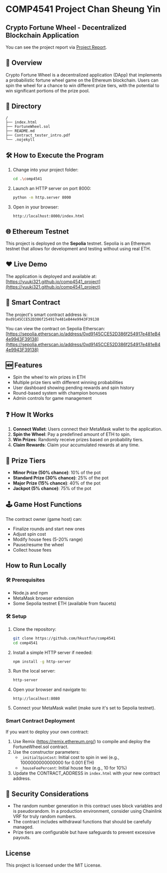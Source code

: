 # COMP4541 Project Chan Sheung Yin
## Crypto Fortune Wheel - Decentralized Blockchain Application

You can see the project report via [Project Report](https://github.com/yuuki321/comp4541_project/blob/master/Project_Report.pdf).

## 🚀 Overview
Crypto Fortune Wheel is a decentralized application (DApp) that implements a probabilistic fortune wheel game on the Ethereum blockchain. Users can spin the wheel for a chance to win different prize tiers, with the potential to win significant portions of the prize pool.

## 🔑 Directory
```
/
├── index.html
├── FortuneWheel.sol
├── README.md
├── Contract_tester_intro.pdf
└── .nojekyll
```

## 🛠 How to Execute the Program
1. Change into your project folder:
   ```bash
   cd .\comp4541
   ```
2. Launch an HTTP server on port 8000:
   ```bash
   python -m http.server 8000
   ```
3. Open in your browser:
   ```
   http://localhost:8000/index.html
   ```

## 🌐 Ethereum Testnet
This project is deployed on the **Sepolia** testnet. Sepolia is an Ethereum testnet that allows for development and testing without using real ETH.

## ❤️ Live Demo
The application is deployed and available at: [https://yuuki321.github.io/comp4541_project](https://yuuki321.github.io/comp4541_project)

## 📝 Smart Contract
The project's smart contract address is: `0xd9145CCE52D386f254917e481eB44e9943F39138`

You can view the contract on Sepolia Etherscan: [https://sepolia.etherscan.io/address/0xd9145CCE52D386f254917e481eB44e9943F39138](https://sepolia.etherscan.io/address/0xd9145CCE52D386f254917e481eB44e9943F39138)

## 🆕 Features
- Spin the wheel to win prizes in ETH
- Multiple prize tiers with different winning probabilities
- User dashboard showing pending rewards and spin history
- Round-based system with champion bonuses
- Admin controls for game management

## ❓ How It Works
1. **Connect Wallet**: Users connect their MetaMask wallet to the application.
2. **Spin the Wheel**: Pay a predefined amount of ETH to spin.
3. **Win Prizes**: Randomly receive prizes based on probability tiers.
4. **Claim Rewards**: Claim your accumulated rewards at any time.

## 🎁 Prize Tiers
- **Minor Prize (50% chance)**: 10% of the pot
- **Standard Prize (30% chance)**: 25% of the pot
- **Major Prize (15% chance)**: 40% of the pot
- **Jackpot (5% chance)**: 75% of the pot

## 🕹️ Game Host Functions
The contract owner (game host) can:
- Finalize rounds and start new ones
- Adjust spin cost
- Modify house fees (5-20% range)
- Pause/resume the wheel
- Collect house fees

## How to Run Locally

### 🛠 Prerequisites
- Node.js and npm
- MetaMask browser extension
- Some Sepolia testnet ETH (available from faucets)

### 🛠 Setup
1. Clone the repository:
   ```bash
   git clone https://github.com/hkustfun/comp4541
   cd comp4541
   ```

2. Install a simple HTTP server if needed:
   ```bash
   npm install -g http-server
   ```

3. Run the local server:
   ```bash
   http-server
   ```

4. Open your browser and navigate to:
   ```
   http://localhost:8080
   ```

5. Connect your MetaMask wallet (make sure it's set to Sepolia testnet).

### Smart Contract Deployment
If you want to deploy your own contract:

1. Use Remix (https://remix.ethereum.org/) to compile and deploy the FortuneWheel.sol contract.
2. Use the constructor parameters:
   - `_initialSpinCost`: Initial cost to spin in wei (e.g., 1000000000000000 for 0.001 ETH)
   - `_houseFeePercent`: Initial house fee (e.g., 10 for 10%)
3. Update the CONTRACT_ADDRESS in `index.html` with your new contract address.

## 🌟 Security Considerations
- The random number generation in this contract uses block variables and is pseudorandom. In a production environment, consider using Chainlink VRF for truly random numbers.
- The contract includes withdrawal functions that should be carefully managed.
- Prize tiers are configurable but have safeguards to prevent excessive payouts.

## License
This project is licensed under the MIT License.
```
